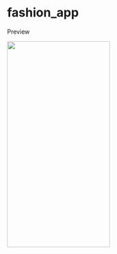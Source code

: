 # fashion_app

Preview

<!-- ## Getting Started

This project is a starting point for a Flutter application.

A few resources to get you started if this is your first Flutter project:

- [Lab: Write your first Flutter app](https://flutter.dev/docs/get-started/codelab)
- [Cookbook: Useful Flutter samples](https://flutter.dev/docs/cookbook)

For help getting started with Flutter, view our
[online documentation](https://flutter.dev/docs), which offers tutorials,
samples, guidance on mobile development, and a full API reference. -->

<!-- ![preview_gif](assets/Screenrecorder-2022-02-04-11-42-07-734.gif) -->

<a href="assets/Screenrecorder-2022-02-04-11-42-07-734.gif" title=""><img src="assets/Screenrecorder-2022-02-04-11-42-07-734.gif" width="240" height="480"></a>
